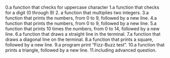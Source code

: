 0.a function that checks for uppercase character
1.a function that checks for a digit (0 through 9)
2. a function that multiplies two integers.
3.a function that prints the numbers, from 0 to 9, followed by a new line.
4.a function that prints the numbers, from 0 to 9, followed by a new line.
5.a function that prints 10 times the numbers, from 0 to 14, followed by a new line.
6.a function that draws a straight line in the terminal.
7.a function that draws a diagonal line on the terminal.
8.a function that prints a square, followed by a new line.
9.a program print “Fizz-Buzz test”.
10.a function that prints a triangle, followed by a new line.
11.including advanced question. 

